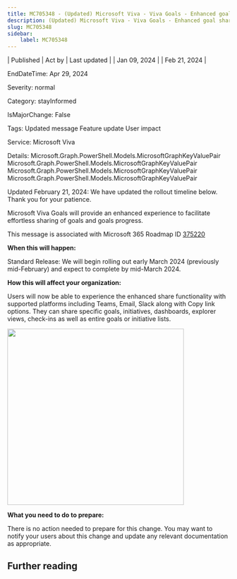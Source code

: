 ```yaml
---
title: MC705348 - (Updated) Microsoft Viva - Viva Goals - Enhanced goal sharing experience
description: (Updated) Microsoft Viva - Viva Goals - Enhanced goal sharing experience
slug: MC705348
sidebar:
    label: MC705348
---
```


| Published | Act by | Last updated |
| Jan 09, 2024 |  | Feb 21, 2024 |

EndDateTime: Apr 29, 2024

Severity: normal

Category: stayInformed

IsMajorChange: False

Tags: Updated message Feature update User impact

Service: Microsoft Viva

Details: Microsoft.Graph.PowerShell.Models.MicrosoftGraphKeyValuePair Microsoft.Graph.PowerShell.Models.MicrosoftGraphKeyValuePair Microsoft.Graph.PowerShell.Models.MicrosoftGraphKeyValuePair Microsoft.Graph.PowerShell.Models.MicrosoftGraphKeyValuePair

<p>Updated February 21, 2024: We have updated the rollout timeline below. Thank you for your patience.</p><p>Microsoft Viva Goals will provide an enhanced experience to facilitate effortless sharing of goals and goals progress.</p><p>This message is associated with Microsoft 365 Roadmap ID <a href="https://www.microsoft.com/microsoft-365/roadmap?filters=&amp;searchterms=375220" target="_blank">375220</a></p><p><b>When this will happen:</b></p><p>Standard Release: We will begin rolling out early March 2024 (previously mid-February) and expect to complete by mid-March 2024.</p><p><b>How this will affect your organization:</b></p><p>Users will now be able to experience the enhanced share functionality with supported platforms including Teams, Email, Slack along with Copy link options. They can share specific goals, initiatives, dashboards, explorer views, check-ins as well as entire goals or initiative lists.</p><p><img src="https://img-prod-cms-rt-microsoft-com.akamaized.net/cms/api/am/imageFileData/RW1gfhp?ver=b584" style="width: 400px;"><br></p><p><b>What you need to do to prepare:</b></p><p>There is no action needed to prepare for this change. You may want to notify your users about this change and update any relevant documentation as appropriate.</p>

## Further reading
